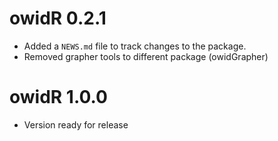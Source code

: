 # owidR 0.2.1

* Added a `NEWS.md` file to track changes to the package.
* Removed grapher tools to different package (owidGrapher)

# owidR 1.0.0
* Version ready for release
